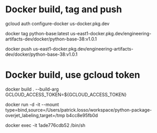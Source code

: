 # Docker build, tag and push

gcloud auth configure-docker us-docker.pkg.dev

docker tag python-base:latest us-east1-docker.pkg.dev/engineering-artifacts-dev/docker/python-base-38:v1.0.1

docker push us-east1-docker.pkg.dev/engineering-artifacts-dev/docker/python-base-38:v1.0.1

# Docker build, use gcloud token

docker build . --build-arg GCLOUD_ACCESS_TOKEN=${GCLOUD_ACCESS_TOKEN}

docker run -d -it --mount type=bind,source=/Users/patrick.losso/workspace/python-package-overjet_labeling,target=/tmp b4cc8e95fb0d

docker exec -it 1ade776cdb52 /bin/sh
